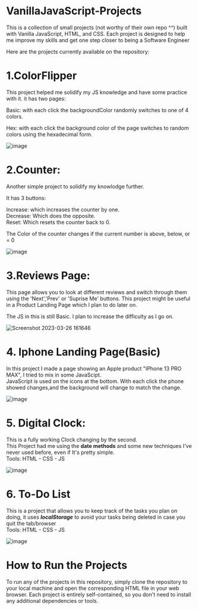 # VanillaJavaScript-Projects

This is a collection of small projects (not worthy of their own repo ^^) built with Vanilla JavaScript, HTML, and CSS. Each project is designed to help me improve my skills and get one step closer to being a Software Engineer

Here are the projects currently available on the repository:


# 1.ColorFlipper
This project helped me solidify my JS knowledge and have some practice with it.
it has two pages:   
  
  Basic: with each click the backgroundColor randomly switches to one of 4 colors.

Hex: with each click the background color of the page switches to random colors using the hexadecimal form.  
  
  ![image](https://user-images.githubusercontent.com/123842557/227721642-0c8582f9-9669-4309-8778-73d3080d5551.png)
  
  
  
# 2.Counter:    
  
Another simple project to solidify my knowlodge further.  
  
 It has 3 buttons:   
    
Increase: which increases the counter by one.  
Decrease: Which does the opposite.     
Reset: Which resets the counter back to 0.     
  
The Color of the counter changes if the current number is above, below, or = 0    
    
![image](https://user-images.githubusercontent.com/123842557/227726426-ca82091e-0484-4830-8c02-b1b1cd4f932b.png)  
  
    
 # 3.Reviews Page:
 This page allows you to look at different reviews and switch through them using the 'Next','Prev' or 'Suprise Me' buttons. 
 This project might be useful in a Product Landing Page which I plan to do later on.
 
 The JS in this is still Basic. I plan to increase the difficulty as I go on.   
  
![Screenshot 2023-03-26 161646](https://user-images.githubusercontent.com/123842557/227789317-a2657329-2445-400a-9f48-f48683d74b99.png) 
  
  # 4. Iphone Landing Page(Basic)
  In this project I made a page showing an Apple product "IPhone 13 PRO MAX", I tried to mix in some JavaScipt.    
  JavaScript is used on the icons at the bottom. With each click the phone showed changes,and the background will change to match the change. 
    
  ![image](https://user-images.githubusercontent.com/123842557/230727689-7798d6aa-202c-4289-bc55-6141f8aea5a5.png)
    
      
   # 5. Digital Clock:  
   This is a fully working Clock changing by the second.  
   This Project had me using the **date methods** and some new techniques I've never used before, even if It's pretty simple.     
   Tools: HTML - CSS - JS     
        
              
   ![image](https://user-images.githubusercontent.com/123842557/230749106-2b870d39-bb6b-40b1-ac4e-e27f0a57e71c.png)                    

  # 6. To-Do List
  This is a project that allows you to keep track of the tasks you plan on doing, it uses ***localStorage*** to avoid your tasks being deleted in case you quit the tab/browser\
  Tools: HTML - CSS - JS  

  ![image](https://github.com/MohamedKhalilAssa/VanillaJavaScript-Projects/assets/123842557/9573a71c-036f-4d22-89a9-748790c610d0)

   
           
        
   # How to Run the Projects 
To run any of the projects in this repository, simply clone the repository to your local machine and open the corresponding HTML file in your web browser. Each project is entirely self-contained, so you don't need to install any additional dependencies or tools.
